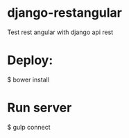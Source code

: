 # django-restangular
Test rest angular with django api rest

# Deploy:
  $ bower install


# Run server
  $ gulp connect